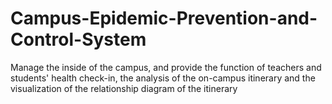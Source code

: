 # Campus-Epidemic-Prevention-and-Control-System
Manage the inside of the campus, and provide the function of teachers and students' health check-in, the analysis of the on-campus itinerary and the visualization of the relationship diagram of the itinerary
